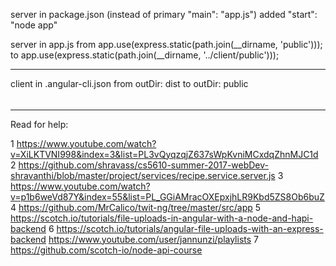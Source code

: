 server in package.json
(instead of primary "main": "app.js")
added "start": "node app"

server in app.js
from app.use(express.static(path.join(__dirname, 'public')));
to app.use(express.static(path.join(__dirname, '../client/public')));

----

client in .angular-cli.json
from outDir: dist
to outDir: public


######
------

Read for help:

1 https://www.youtube.com/watch?v=XiLKTVNI998&index=3&list=PL3vQyqzqjZ637sWpKvniMCxdqZhnMJC1d
2 https://github.com/shravass/cs5610-summer-2017-webDev-shravanthi/blob/master/project/services/recipe.service.server.js
3 https://www.youtube.com/watch?v=p1b6weVd87Y&index=55&list=PL_GGiAMracOXEpxjhLR9Kbd5ZS8Ob6buZ
4 https://github.com/MrCalico/twit-ng/tree/master/src/app
5 https://scotch.io/tutorials/file-uploads-in-angular-with-a-node-and-hapi-backend
6 https://scotch.io/tutorials/angular-file-uploads-with-an-express-backend
https://www.youtube.com/user/jannunzi/playlists
7 https://github.com/scotch-io/node-api-course
